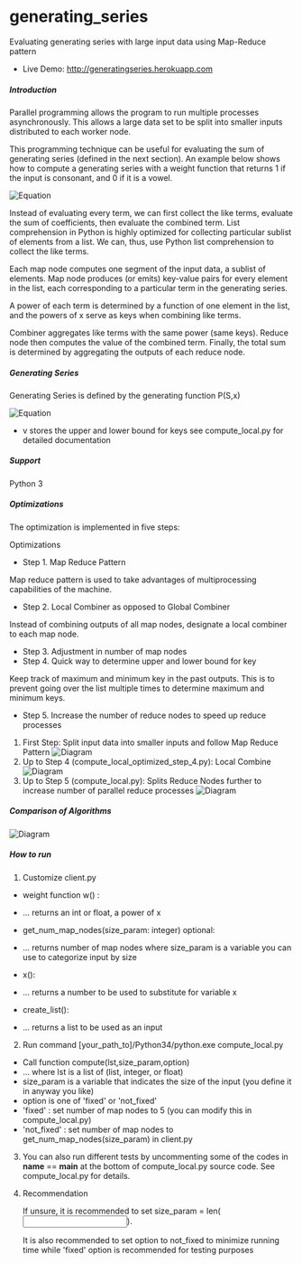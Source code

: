 generating_series
=================

Evaluating generating series with large input data using Map-Reduce pattern

* Live Demo: http://generatingseries.herokuapp.com

##### Introduction

Parallel programming allows the program to run multiple processes asynchronously. This allows a large data set 
to be split into smaller inputs distributed to each worker node.

This programming technique can be useful for evaluating the sum of generating series (defined in the next section). 
An example below shows how to compute a generating series with a weight function that returns 1 if the input is consonant,
and 0 if it is a vowel.

![Equation](https://raw.githubusercontent.com/hyunwookshin/generating_series/master/equation/equation_example.png)


Instead of evaluating every term, we can first collect the like terms, evaluate the sum of coefficients, then evaluate the combined term.
List comprehension in Python is highly optimized for collecting particular sublist of elements from a list. We can, thus, use Python list comprehension to collect the like terms.

Each map node computes one segment of the input data, a sublist of elements. Map node produces (or emits) key-value
pairs for every element in the list, each corresponding to a particular term in the generating series. 

A power of each term is determined by a function of one element in the list, and the powers of x serve as keys when combining like terms.

Combiner aggregates like terms with the same power (same keys). Reduce node then computes the value of the combined term. 
Finally, the total sum is determined by aggregating the outputs of each reduce node.

##### Generating Series

Generating Series is defined by the generating function P(S,x)

![Equation](https://raw.githubusercontent.com/hyunwookshin/generating_series/master/equation/equation.png)

* v stores the upper and lower bound for keys see compute_local.py for detailed documentation

##### Support
Python 3

##### Optimizations

The optimization is implemented in five steps:

Optimizations
* Step 1. Map Reduce Pattern

Map reduce pattern is used to take advantages of multiprocessing capabilities of the machine.

* Step 2. Local Combiner as opposed to Global Combiner

Instead of combining outputs of all map nodes, designate a local combiner to each
map node.

* Step 3. Adjustment in number of map nodes
* Step 4. Quick way to determine upper and lower bound for key

Keep track of maximum and minimum key in the past outputs. This is to
prevent going over the list multiple times to determine maximum and minimum keys.

* Step 5. Increase the number of reduce nodes to speed up reduce processes

1. First Step: Split input data into smaller inputs and follow Map Reduce Pattern
![Diagram](https://github.com/hyunwookshin/generating_series/blob/master/diagrams/optimized_step_1.png?raw=true)
2. Up to Step 4 (compute_local_optimized_step_4.py):  Local Combine
![Diagram](https://github.com/hyunwookshin/generating_series/blob/master/diagrams/optimized_step_4.png?raw=true)
3. Up to Step 5 (compute_local.py): Splits Reduce Nodes further to increase number of parallel reduce processes
![Diagram](https://github.com/hyunwookshin/generating_series/blob/master/diagrams/optimized_step_5.png?raw=true)

##### Comparison of Algorithms

![Diagram](https://github.com/hyunwookshin/generating_series/blob/master/diagrams/time.bmp?raw=true)
#####  How to run

1. Customize client.py
  * weight function w(<list of elements>) :
  
  * ... returns an int or float, a power of x
  
  * get_num_map_nodes(size_param: integer) optional:
	
  * ... returns number of map nodes where size_param is a variable you can use to categorize input by size
    
  * x():
  
  * ... returns a number to be used to substitute for variable x
  
  * create_list(): 
  
  * ... returns a list to be used as an input
  
2. Run command [your_path_to]/Python34/python.exe compute_local.py
  * Call function compute(lst,size_param,option)
  * ... where lst is a list of (list, integer, or float)
  * size_param is a variable that indicates the size of the input (you define it in anyway you like)
  * option is one of 'fixed' or 'not_fixed'
  * 'fixed'         : set number of map nodes to 5 (you can modify this in compute_local.py)
  * 'not_fixed'     : set number of map nodes to get_num_map_nodes(size_param) in client.py

3. You can also run different tests by uncommenting some of the codes in __name__ == __main__
   at the bottom of compute_local.py source code. See compute_local.py for details.

4. Recommendation

   If unsure, it is recommended to set size_param = len(<input list>).
   
   It is also recommended to set option to not_fixed to minimize running time
   while 'fixed' option is recommended for testing purposes
